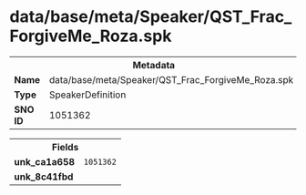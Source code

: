 <h1>data/base/meta/Speaker/QST_Frac_ForgiveMe_Roza.spk</h1><table><tr><th colspan="100%">Metadata</th></tr><tr><td><b>Name</b></td><td>data/base/meta/Speaker/QST_Frac_ForgiveMe_Roza.spk</td></tr><tr><td><b>Type</b></td><td>SpeakerDefinition</td></tr><tr><td><b>SNO ID</b></td><td>1051362</td></tr></table>

<table><tr><th colspan="100%">Fields</th></tr><tr><td><b>unk_ca1a658</b></td><td><code>1051362</code></td></tr><tr><td><b>unk_8c41fbd</b></td><td></td></tr></table>


